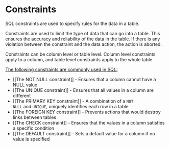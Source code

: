 # Constraints
SQL constraints are used to specify rules for the data in a table.

Constraints are used to limit the type of data that can go into a table. This ensures the accuracy and reliability of the data in the table. If there is any violation between the constraint and the data action, the action is aborted.

Constraints can be column level or table level. Column level constraints apply to a column, and table level constraints apply to the whole table.

<u>The following constraints are commonly used in SQL:</u>

-   [[The NOT NULL constraint]] - Ensures that a column cannot have a NULL value
-   [[The UNIQUE constraint]] - Ensures that all values in a column are different
-   [[The PRIMARY KEY constraint]] - A combination of a `NOT NULL` and `UNIQUE`, uniquely identifies each row in a table
-   [[The FOREIGN KEY constraint]] - Prevents actions that would destroy links between tables
-   [[The CHECK constraint]] - Ensures that the values in a column satisfies a specific condition
-   [[The DEFAULT constraint]] - Sets a default value for a column if no value is specified
